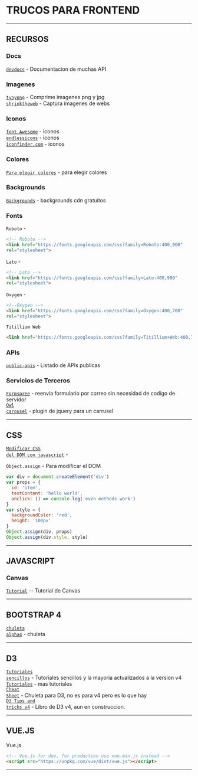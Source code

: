 # TRUCOS PARA FRONTEND

---

## RECURSOS

### Docs

<code>[devdocs](http://devdocs.io)</code> - Documentacion de muchas API  

### Imagenes

<code>[tynypng](http://tinypng.com)</code> - Comprime imagenes png y jpg  
<code>[shrinktheweb](http://shrinktheweb.com)</code> - Captura imagenes de webs  

### Iconos

<code>[font Awesome](http://fontawesome.io)</code> - iconos  
<code>[endlessicons](http://endlessicons.com)</code> - iconos  
<code>[iconfinder.com](http://iconfinder.com)</code> - iconos  

### Colores

<code>[Para elegir colores](http://color-hex.com)</code> - para elegir colores  

### Backgrounds

<code>[Backgrounds](https://www.google.es/search?q=free+cdn+repeating+backgrounds&oq=free+cdn+repeating+backgrounds&gs_l=serp.3...25751.26160.0.26652.4.4.0.0.0.0.107.392.2j2.4.0....0...1.1.64.serp..0.3.307...0i19k1j0i13i30i19k1j0i13i5i30i19k1j30i10k1.qaO8MU13Hm0)</code> - backgrounds cdn gratuitos  

### Fonts

`Roboto` -
```html
<!-- Roboto -->
<link href="https://fonts.googleapis.com/css?family=Roboto:400,900"  
rel="stylesheet">
```

`Lato` -
```html
<!-- Lato -->
<link href="https://fonts.googleapis.com/css?family=Lato:400,900"
rel="stylesheet">
```

`Oxygen` -
```html
<!--Oxygen -->
<link href="https://fonts.googleapis.com/css?family=Oxygen:400,700"
rel="stylesheet">
```

`Titillium Web`
```html
<link href="https://fonts.googleapis.com/css?family=Titillium+Web:400,700"   rel="stylesheet">
```

### APIs

<code>[public-apis](https://github.com/toddmotto/public-apis)</code> - Listado de APIs publicas  

### Servicios de Terceros

<code>[Formspree](http://formspree.io)</code> - reenvia formulario por correo sin necesidad de codigo de servidor  
<code>[Owl carousel](http://owlgraphic.com/owlcarousel)</code> - plugin de jquery para un carrusel  

---

## CSS

<code>[Modificar CSS del DOM con javascript](http://www.w3schools.com/jsref/dom_obj_style.asp)</code> -

`Object.assign` - Para modificar el DOM  

```js
var div = document.createElement('div')
var props = {
  id: 'item',
  textContent: 'hello world',
  onclick: () => console.log('even methods work')
}
var style = {
  backgroundColor: 'red',
  height: '100px'
}
Object.assign(div, props)
Object.assign(div.style, style)
```

---

## JAVASCRIPT

### Canvas

<code>[Tutorial](http://joshondesign.com/p/books/canvasdeepdive/toc.html)</code> -- Tutorial de Canvas

---

## BOOTSTRAP 4

<code>[chuleta alpha4](https://hackerthemes.com/bootstrap-cheatsheet/)</code> - chuleta  

---

## D3  

<code>[Tutoriales sencillos](https://bl.ocks.org/d3noob)</code> - Tutoriales sencillos y la mayoria actualizados a la version v4  
<code>[Tutoriales](https://github.com/d3/d3/wiki/Tutorials)</code> -  mas tutoriales   
<code>[Cheat Sheet](http://www.jeromecukier.net/wp-content/uploads/2012/10/d3-cheat-sheet.pdf)</code> -  Chuleta para D3, no es para v4 pero es lo que hay  
<code>[D3 Tips and tricks v4](https://leanpub.com/d3-t-and-t-v4/read)</code> - Libro de D3 v4, aun en construccion.  

---

## VUE.JS

Vue.js  

```html
<!-- Vue.js for dev, for production use vue.min.js instead -->
<script src="https://unpkg.com/vue/dist/vue.js"></script>
```






---
